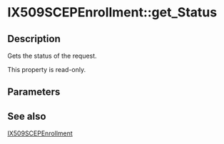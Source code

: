 # IX509SCEPEnrollment::get_Status

## Description

Gets the status of the request.

This property is read-only.

## Parameters

## See also

[IX509SCEPEnrollment](https://learn.microsoft.com/windows/desktop/api/certenroll/nn-certenroll-ix509scepenrollment)